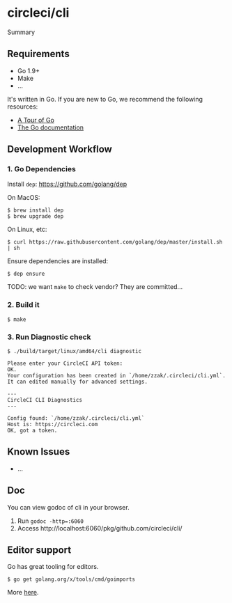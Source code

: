 # circleci/cli

Summary

## Requirements

* Go 1.9+
* Make
* ...

It's written in Go. If you are new to Go, we recommend the following resources:

* [A Tour of Go](https://tour.golang.org/welcome/1)
* [The Go documentation](https://golang.org/doc/)

## Development Workflow

### 1. Go Dependencies

Install `dep`:
https://github.com/golang/dep

On MacOS:

```
$ brew install dep
$ brew upgrade dep
```

On Linux, etc:

```
$ curl https://raw.githubusercontent.com/golang/dep/master/install.sh | sh
```

Ensure dependencies are installed:

```
$ dep ensure
```

TODO: we want `make` to check vendor? They are committed...

### 2. Build it

```
$ make
```

### 3. Run Diagnostic check

```
$ ./build/target/linux/amd64/cli diagnostic

Please enter your CircleCI API token:
OK.
Your configuration has been created in `/home/zzak/.circleci/cli.yml`.
It can edited manually for advanced settings.

---
CircleCI CLI Diagnostics
---

Config found: `/home/zzak/.circleci/cli.yml`
Host is: https://circleci.com
OK, got a token.
```

## Known Issues

* ...

## Doc

You can view godoc of cli in your browser.

1. Run `godoc -http=:6060`
2. Access http://localhost:6060/pkg/github.com/circleci/cli/

## Editor support

Go has great tooling for editors.

```
$ go get golang.org/x/tools/cmd/goimports
```

More [here](https://blog.golang.org/go-fmt-your-code).
